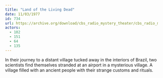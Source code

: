 ```yaml
---
title: "Land of the Living Dead"
date: 11/03/1977
id: 734
url: https://archive.org/download/cbs_radio_mystery_theater/cbs_radio_mystery_theater-0701-0750.zip/cbs_radio_mystery_theater-0701-0750%2Fcbsrmt_0734_land_of_the_living_dead.mp3
actors:
  - 102
  - 151
  - 64
  - 135
---
```

In their journey to a distant village tucked away in the interiors of Brazil, two scientists find themselves stranded at an airport in a mysterious village. A village filled with an ancient people with their strange customs and rituals.